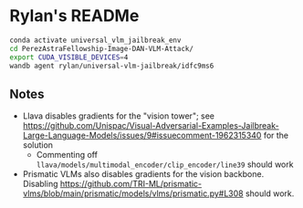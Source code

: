 # Rylan's READMe

```bash
conda activate universal_vlm_jailbreak_env
cd PerezAstraFellowship-Image-DAN-VLM-Attack/
export CUDA_VISIBLE_DEVICES=4
wandb agent rylan/universal-vlm-jailbreak/idfc9ms6
```

## Notes

- Llava disables gradients for the "vision tower"; see https://github.com/Unispac/Visual-Adversarial-Examples-Jailbreak-Large-Language-Models/issues/9#issuecomment-1962315340 for the solution
  - Commenting off `llava/models/multimodal_encoder/clip_encoder/line39` should work
- Prismatic VLMs also disables gradients for the vision backbone. Disabling https://github.com/TRI-ML/prismatic-vlms/blob/main/prismatic/models/vlms/prismatic.py#L308 should work.

